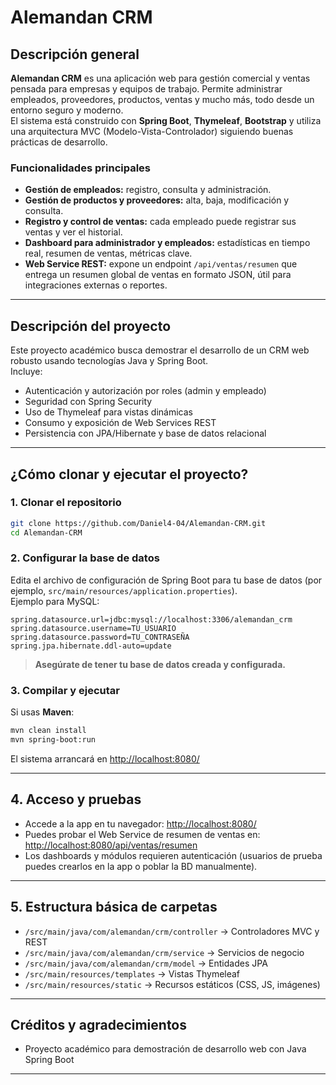 # Alemandan CRM

## Descripción general

**Alemandan CRM** es una aplicación web para gestión comercial y ventas pensada para empresas y equipos de trabajo. Permite administrar empleados, proveedores, productos, ventas y mucho más, todo desde un entorno seguro y moderno.  
El sistema está construido con **Spring Boot**, **Thymeleaf**, **Bootstrap** y utiliza una arquitectura MVC (Modelo-Vista-Controlador) siguiendo buenas prácticas de desarrollo.

### Funcionalidades principales

- **Gestión de empleados:** registro, consulta y administración.
- **Gestión de productos y proveedores:** alta, baja, modificación y consulta.
- **Registro y control de ventas:** cada empleado puede registrar sus ventas y ver el historial.
- **Dashboard para administrador y empleados:** estadísticas en tiempo real, resumen de ventas, métricas clave.
- **Web Service REST:** expone un endpoint `/api/ventas/resumen` que entrega un resumen global de ventas en formato JSON, útil para integraciones externas o reportes.

---

## Descripción del proyecto

Este proyecto académico busca demostrar el desarrollo de un CRM web robusto usando tecnologías Java y Spring Boot.  
Incluye:

- Autenticación y autorización por roles (admin y empleado)
- Seguridad con Spring Security
- Uso de Thymeleaf para vistas dinámicas
- Consumo y exposición de Web Services REST
- Persistencia con JPA/Hibernate y base de datos relacional

---

## ¿Cómo clonar y ejecutar el proyecto?

### 1. Clonar el repositorio

```bash
git clone https://github.com/Daniel4-04/Alemandan-CRM.git
cd Alemandan-CRM
```

### 2. Configurar la base de datos

Edita el archivo de configuración de Spring Boot para tu base de datos (por ejemplo, `src/main/resources/application.properties`).  
Ejemplo para MySQL:

```properties
spring.datasource.url=jdbc:mysql://localhost:3306/alemandan_crm
spring.datasource.username=TU_USUARIO
spring.datasource.password=TU_CONTRASEÑA
spring.jpa.hibernate.ddl-auto=update
```

> **Asegúrate de tener tu base de datos creada y configurada.**

### 3. Compilar y ejecutar

Si usas **Maven**:

```bash
mvn clean install
mvn spring-boot:run
```

El sistema arrancará en [http://localhost:8080/](http://localhost:8080/)

---

## 4. Acceso y pruebas

- Accede a la app en tu navegador: [http://localhost:8080/](http://localhost:8080/)
- Puedes probar el Web Service de resumen de ventas en: [http://localhost:8080/api/ventas/resumen](http://localhost:8080/api/ventas/resumen)
- Los dashboards y módulos requieren autenticación (usuarios de prueba puedes crearlos en la app o poblar la BD manualmente).

---

## 5. Estructura básica de carpetas

- `/src/main/java/com/alemandan/crm/controller` → Controladores MVC y REST
- `/src/main/java/com/alemandan/crm/service` → Servicios de negocio
- `/src/main/java/com/alemandan/crm/model` → Entidades JPA
- `/src/main/resources/templates` → Vistas Thymeleaf
- `/src/main/resources/static` → Recursos estáticos (CSS, JS, imágenes)

---

## Créditos y agradecimientos

- Proyecto académico para demostración de desarrollo web con Java Spring Boot

---

